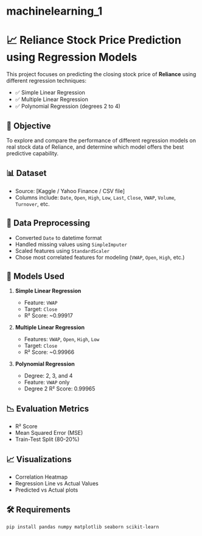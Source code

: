 ﻿
# machinelearning_1
# 📈 Reliance Stock Price Prediction using Regression Models

This project focuses on predicting the closing stock price of **Reliance** using different regression techniques:

- ✅ Simple Linear Regression
- ✅ Multiple Linear Regression
- ✅ Polynomial Regression (degrees 2 to 4)

## 🧠 Objective

To explore and compare the performance of different regression models on real stock data of Reliance, and determine which model offers the best predictive capability.

## 📊 Dataset

- Source: [Kaggle / Yahoo Finance / CSV file]
- Columns include: `Date`, `Open`, `High`, `Low`, `Last`, `Close`, `VWAP`, `Volume`, `Turnover`, etc.

## 🧹 Data Preprocessing

- Converted `Date` to datetime format
- Handled missing values using `SimpleImputer`
- Scaled features using `StandardScaler`
- Chose most correlated features for modeling (`VWAP`, `Open`, `High`, etc.)

## 📌 Models Used

1. **Simple Linear Regression**
   - Feature: `VWAP`
   - Target: `Close`
   - R² Score: ~0.99917

2. **Multiple Linear Regression**
   - Features: `VWAP`, `Open`, `High`, `Low`
   - Target: `Close`
   - R² Score: ~0.99966

3. **Polynomial Regression**
   - Degree: 2, 3, and 4
   - Feature: `VWAP` only
   - Degree 2 R² Score: 0.99965

## 📉 Evaluation Metrics

- R² Score
- Mean Squared Error (MSE)
- Train-Test Split (80-20%)

## 📈 Visualizations

- Correlation Heatmap
- Regression Line vs Actual Values
- Predicted vs Actual plots

## 🛠️ Requirements

```bash
pip install pandas numpy matplotlib seaborn scikit-learn
